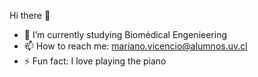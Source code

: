 Hi there 👋

- 🌱 I’m currently studying Biomédical Engenieering
- 📫 How to reach me: mariano.vicencio@alumnos.uv.cl
- ⚡ Fun fact: I love playing the piano
  
